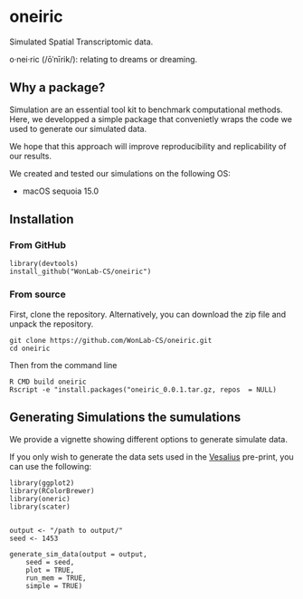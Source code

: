 # oneiric

Simulated Spatial Transcriptomic data.

o·nei·ric (/ōˈnīrik/): relating to dreams or dreaming.

## Why a package?

Simulation are an essential tool kit to benchmark computational methods. Here, we developped a simple package
that convenietly wraps the code we used to generate our simulated data. 

We hope that this approach will improve reproducibility and replicability of our results. 

We created and tested our simulations on the following OS:

* macOS sequoia 15.0

## Installation 
### From GitHub
```
library(devtools)
install_github("WonLab-CS/oneiric")
```

### From source
First, clone the repository. Alternatively, you can download the zip file and unpack the repository. 

```
git clone https://github.com/WonLab-CS/oneiric.git
cd oneiric 
```

Then from the command line
```
R CMD build oneiric
Rscript -e "install.packages("oneiric_0.0.1.tar.gz, repos  = NULL)
```

## Generating Simulations the sumulations

We provide a vignette showing different options to generate simulate data. 


If you only wish to generate the data sets used in the [Vesalius](https://www.biorxiv.org/content/10.1101/2024.08.31.610638v2) pre-print, you can use the following:

```
library(ggplot2)
library(RColorBrewer)
library(oneric)
library(scater)


output <- "/path to output/"
seed <- 1453

generate_sim_data(output = output,
    seed = seed,
    plot = TRUE,
    run_mem = TRUE,
    simple = TRUE)
```
